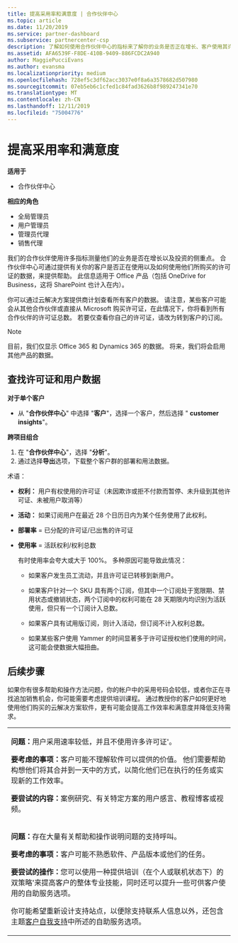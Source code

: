 ```yaml
---
title: 提高采用率和满意度 | 合作伙伴中心
ms.topic: article
ms.date: 11/20/2019
ms.service: partner-dashboard
ms.subservice: partnercenter-csp
description: 了解如何使用合作伙伴中心的指标来了解你的业务是否正在增长、客户使用其许可证的方式，以及在何处集中投资。
ms.assetid: AFA6539F-F8DE-410B-9409-886FCDC2A940
author: MaggiePucciEvans
ms.author: evansma
ms.localizationpriority: medium
ms.openlocfilehash: 728ef5c3df62acc3037e0f8a6a3578682d507980
ms.sourcegitcommit: 07eb5eb6c1cfed1c84fad3626b8f989247341e70
ms.translationtype: MT
ms.contentlocale: zh-CN
ms.lasthandoff: 12/11/2019
ms.locfileid: "75004776"
---
```

# <a name="increase-adoption-and-satisfaction"></a>提高采用率和满意度

**适用于**

-  合作伙伴中心

**相应的角色**
-   全局管理员
-   用户管理员
-   管理员代理
-   销售代理

我们的合作伙伴使用许多指标测量他们的业务是否在增长以及投资的侧重点。 合作伙伴中心可通过提供有关你的客户是否正在使用以及如何使用他们所购买的许可证的数据，来提供帮助。 此信息适用于 Office 产品（包括 OneDrive for Business，这将 SharePoint 也计入在内）。

你可以通过云解决方案提供商计划查看所有客户的数据。 请注意，某些客户可能会从其他合作伙伴或直接从 Microsoft 购买许可证，在此情况下，你将看到所有合作伙伴的许可证总数。 若要仅查看你自己的许可证，请改为转到客户的订阅。

> [!NOTE]  
>  目前，我们仅显示 Office 365 和 Dynamics 365 的数据。 将来，我们将会启用其他产品的数据。

## <a name="find-license-and-user-data"></a>查找许可证和用户数据


**对于单个客户**

-   从 "**合作伙伴中心**" 中选择 "**客户**"，选择一个客户，然后选择 " **customer insights**"。

**跨项目组合**

1.  在 "**合作伙伴中心**"，选择 "**分析**"。
2.  通过选择**导出**选项，下载整个客户群的部署和用法数据。

术语：

-   **权利：** 用户有权使用的许可证（未因欺诈或拒不付款而暂停、未升级到其他许可证、未被用户取消等）

-   **活动：** 如果订阅用户在最近 28 个日历日内为某个任务使用了此权利。

-   **部署率** = 已分配的许可证/已出售的许可证

-   **使用率** = 活跃权利/权利总数

    有时使用率会夸大或大于 100%。 多种原因可能导致此情况：

    -   如果客户发生员工流动，并且许可证已转移到新用户。

    -   如果客户针对一个 SKU 具有两个订阅，但其中一个订阅处于宽限期、禁用状态或撤销状态，两个订阅中的权利可能在 28 天期限内均识别为活跃使用，但只有一个订阅计入总数。

    -   如果客户具有试用版订阅，则计入活动，但订阅不计入权利总数。

    -   如果某些客户使用 Yammer 的时间显著多于许可证授权他们使用的时间，这可能会使数据大幅扭曲。

## <a name="next-steps"></a>后续步骤


如果你有很多帮助和操作方法问题，你的帐户中的采用号码会较低，或者你正在寻找追加销售机会，你可能需要考虑提供培训课程。 通过教授你的客户如何更好地使用他们购买的云解决方案软件，更有可能会提高工作效率和满意度并降低支持需求。

<table>
<colgroup>
<col width="100%" />
</colgroup>
<tbody>
<tr class="odd">
<td><p><strong>问题：</strong>用户采用速率较低，并且不使用许多许可证&#39;。</p>
<p><strong>要考虑的事项：</strong>客户可能不理解软件可以提供的价值。 他们需要帮助构想他们将其合并到一天中的方式，以简化他们已在执行的任务或实现新的工作效率。</p>
<p><strong>要尝试的内容：</strong>案例研究、有关特定方案的用户感言、教程博客或视频。</p></td>
</tr>
<tr class="even">
<td><p><strong>问题：</strong>存在大量有关帮助和操作说明问题的支持呼叫。</p>
<p><strong>要考虑的事项：</strong>客户可能不熟悉软件、产品版本或他们的任务。</p>
<p><strong>要尝试的操作：</strong>您可以使用一种提供培训（在个人或联机状态下）的双策略&#39;来提高客户的整体专业技能，同时还可以提升一些可供客户使用的自助服务选项。</p>
<p>你可能希望重新设计支持站点，以便除支持联系人信息以外，还包含主题<a href="customer-self-support.md" data-raw-source="[Customer self-support](customer-self-support.md)">客户自我支持</a>中所述的自助服务选项。</p></td>
</tr>
</tbody>
</table>

 

 

 



